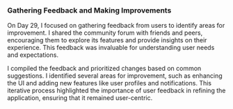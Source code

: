 ### Gathering Feedback and Making Improvements
On Day 29, I focused on gathering feedback from users to identify areas for improvement. I shared the community forum with friends and peers, encouraging them to explore its features and provide insights on their experience. This feedback was invaluable for understanding user needs and expectations.

I compiled the feedback and prioritized changes based on common suggestions. I identified several areas for improvement, such as enhancing the UI and adding new features like user profiles and notifications. This iterative process highlighted the importance of user feedback in refining the application, ensuring that it remained user-centric.